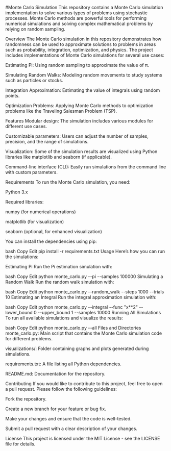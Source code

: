 #Monte Carlo Simulation
This repository contains a Monte Carlo simulation implementation to solve various types of problems using stochastic processes. Monte Carlo methods are powerful tools for performing numerical simulations and solving complex mathematical problems by relying on random sampling.

Overview
The Monte Carlo simulation in this repository demonstrates how randomness can be used to approximate solutions to problems in areas such as probability, integration, optimization, and physics. The project includes implementations of Monte Carlo simulations for several use cases:

Estimating Pi: Using random sampling to approximate the value of π.

Simulating Random Walks: Modeling random movements to study systems such as particles or stocks.

Integration Approximation: Estimating the value of integrals using random points.

Optimization Problems: Applying Monte Carlo methods to optimization problems like the Traveling Salesman Problem (TSP).

Features
Modular design: The simulation includes various modules for different use cases.

Customizable parameters: Users can adjust the number of samples, precision, and the range of simulations.

Visualization: Some of the simulation results are visualized using Python libraries like matplotlib and seaborn (if applicable).

Command-line interface (CLI): Easily run simulations from the command line with custom parameters.

Requirements
To run the Monte Carlo simulation, you need:

Python 3.x

Required libraries:

numpy (for numerical operations)

matplotlib (for visualization)

seaborn (optional, for enhanced visualization)

You can install the dependencies using pip:

bash
Copy
Edit
pip install -r requirements.txt
Usage
Here’s how you can run the simulations:

Estimating Pi
Run the Pi estimation simulation with:

bash
Copy
Edit
python monte_carlo.py --pi --samples 100000
Simulating a Random Walk
Run the random walk simulation with:

bash
Copy
Edit
python monte_carlo.py --random_walk --steps 1000 --trials 10
Estimating an Integral
Run the integral approximation simulation with:

bash
Copy
Edit
python monte_carlo.py --integral --func "x**2" --lower_bound 0 --upper_bound 1 --samples 10000
Running All Simulations
To run all available simulations and visualize the results:

bash
Copy
Edit
python monte_carlo.py --all
Files and Directories
monte_carlo.py: Main script that contains the Monte Carlo simulation code for different problems.

visualizations/: Folder containing graphs and plots generated during simulations.

requirements.txt: A file listing all Python dependencies.

README.md: Documentation for the repository.

Contributing
If you would like to contribute to this project, feel free to open a pull request. Please follow the following guidelines:

Fork the repository.

Create a new branch for your feature or bug fix.

Make your changes and ensure that the code is well-tested.

Submit a pull request with a clear description of your changes.

License
This project is licensed under the MIT License - see the LICENSE file for details.

